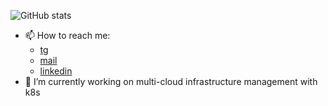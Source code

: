 ![GitHub stats](https://github-readme-stats.vercel.app/api?username=vaspahomov&show_icons=true)
<!--
**vaspahomov/vaspahomov** is a ✨ _special_ ✨ repository because its `README.md` (this file) appears on your GitHub profile.
Here are some ideas to get you started:
- 🌱 I’m currently learning ...
- 👯 I’m looking to collaborate on ...
- 🤔 I’m looking for help with ...
- 💬 Ask me about ...
- 😄 Pronouns: ...
- ⚡ Fun fact: ...
-->

- 📫 How to reach me: 
  * [tg](https://t.me/vaspahomov)
  * [mail](mailto:vas2142553@gmail.com)
  * [linkedin](https://www.linkedin.com/in/vaspahomov/)
- 🔭 I’m currently working on multi-cloud infrastructure management with k8s
